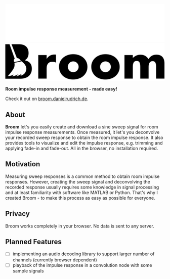 
![Logo](images/logo.svg#gh-dark-mode-only)
![Logo](images/logo_light.svg#gh-light-mode-only)

**Room impulse response measurement - made easy!**

Check it out on [broom.danielrudrich.de](https://broom.danielrudrich.de).


## About

**Broom** let's you easily create and download a sine sweep signal for room impulse response measurements. Once measured, it let's you deconvolve your recorded sweep response to obtain the room impulse response. It also provides tools to visualize and edit the impulse response, e.g. trimming and applying fade-in and fade-out. All in the browser, no installation required.

## Motivation

Measuring sweep responses is a common method to obtain room impulse responses. However, creating the sweep signal and deconvolving the recorded response usually requires some knowledge in signal processing and at least familiarity with software like MATLAB or Python. That's why I created Broom - to make this process as easy as possible for everyone.

## Privacy

Broom works completely in your browser. No data is sent to any server.

## Planned Features

- [ ] implementing an audio decoding library to support larger number of channels (currently browser dependent)
- [ ] playback of the impulse response in a convolution node with some sample signals
